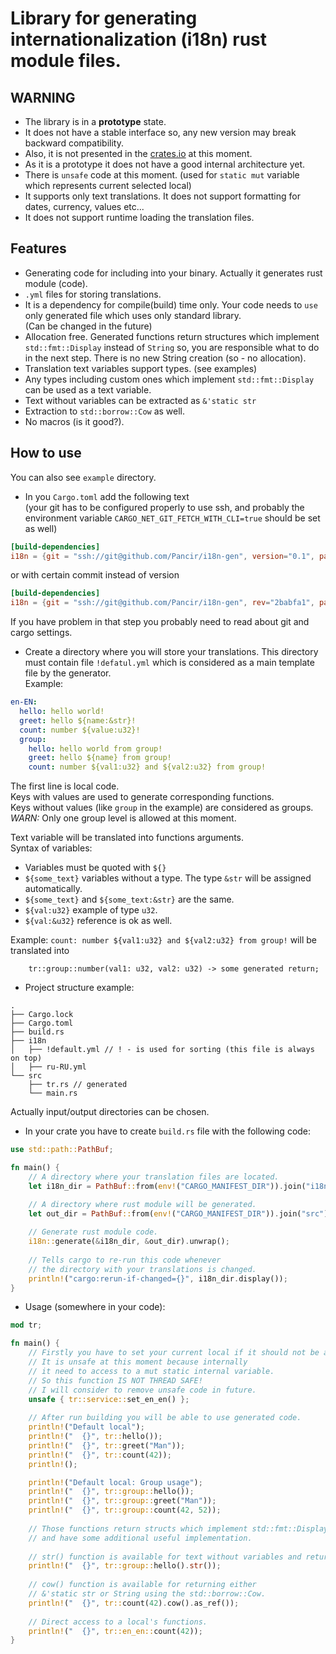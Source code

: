 # Library for generating internationalization (i18n) rust module files.

## WARNING
- The library is in a **prototype** state. 
- It does not have a stable interface so, any new version may break backward compatibility.   
- Also, it is not presented in the [crates.io](https://crates.io/) at this moment.  
- As it is a prototype it does not have a good internal architecture yet.  
- There is `unsafe` code at this moment. (used for `static mut` variable which represents current selected local)  
- It supports only text translations. It does not support formatting for dates, currency, values etc...
- It does not support runtime loading the translation files.


## Features
- Generating code for including into your binary. Actually it generates rust module (code).
- `.yml` files for storing translations.
- It is a dependency for compile(build) time only. Your code needs to `use` only generated file which uses only standard library.   
(Can be changed in the future)
- Allocation free. Generated functions return structures which implement `std::fmt::Display` instead of `String` so, 
you are responsible what to do in the next step. There is no new String creation (so - no allocation).
- Translation text variables support types. (see examples)
- Any types including custom ones which implement `std::fmt::Display` can be used as a text variable.
- Text without variables can be extracted as `&'static str`
- Extraction to `std::borrow::Cow` as well.
- No macros (is it good?).

## How to use
You can also see `example` directory.

- In you `Cargo.toml` add the following text  
(your git has to be configured properly to use ssh, and
probably the environment variable `CARGO_NET_GIT_FETCH_WITH_CLI=true` should be set as well)
```toml
[build-dependencies]
i18n = {git = "ssh://git@github.com/Pancir/i18n-gen", version="0.1", package="i18n-gen"}
```
or with certain commit instead of version
```toml
[build-dependencies]
i18n = {git = "ssh://git@github.com/Pancir/i18n-gen", rev="2babfa1", package="i18n-gen"}
```
If you have problem in that step you probably need to read about git and cargo settings.

- Create a directory where you will store your translations.
This directory must contain file `!defatul.yml` which is considered as a main template file by the generator.  
Example:
```yml
en-EN:
  hello: hello world!
  greet: hello ${name:&str}!
  count: number ${value:u32}!
  group:
    hello: hello world from group!
    greet: hello ${name} from group!
    count: number ${val1:u32} and ${val2:u32} from group!
```
The first line is local code.  
Keys with values are used to generate corresponding functions.  
Keys without values (like `group` in the example) are considered as groups.  
*WARN:* Only one group level is allowed at this moment.  

Text variable will be translated into functions arguments.  
Syntax of variables:
  - Variables must be quoted with `${}`
  - `${some_text}` variables without a type. The type `&str` will be assigned automatically.
  - `${some_text}` and `${some_text:&str}` are the same.
  - `${val:u32}` example of type `u32`.  
  - `${val:&u32}` reference is ok as well.  

Example: `count: number ${val1:u32} and ${val2:u32} from group!` will be translated into
```text
    tr::group::number(val1: u32, val2: u32) -> some generated return;
```

- Project structure example:
```text
.
├── Cargo.lock
├── Cargo.toml
├── build.rs
├── i18n
│   ├── !default.yml // ! - is used for sorting (this file is always on top)
│   ├── ru-RU.yml
└── src
    ├── tr.rs // generated
    └── main.rs
```
Actually input/output directories can be chosen.


- In your crate you have to create `build.rs` file with the following code:
```rs
use std::path::PathBuf;

fn main() {
    // A directory where your translation files are located.
    let i18n_dir = PathBuf::from(env!("CARGO_MANIFEST_DIR")).join("i18n");

    // A directory where rust module will be generated.
    let out_dir = PathBuf::from(env!("CARGO_MANIFEST_DIR")).join("src");
    
    // Generate rust module code.
    i18n::generate(&i18n_dir, &out_dir).unwrap();
    
    // Tells cargo to re-run this code whenever 
    // the directory with your translations is changed.
    println!("cargo:rerun-if-changed={}", i18n_dir.display());
}
```

- Usage (somewhere in your code):
```rs
mod tr;

fn main() {
    // Firstly you have to set your current local if it should not be a default one.
    // It is unsafe at this moment because internally 
    // it need to access to a mut static internal variable.
    // So this function IS NOT THREAD SAFE!
    // I will consider to remove unsafe code in future.
    unsafe { tr::service::set_en_en() };
    
    // After run building you will be able to use generated code.
    println!("Default local");
    println!("  {}", tr::hello());
    println!("  {}", tr::greet("Man"));
    println!("  {}", tr::count(42));
    println!();

    println!("Default local: Group usage");
    println!("  {}", tr::group::hello());
    println!("  {}", tr::group::greet("Man"));
    println!("  {}", tr::group::count(42, 52));
    
    // Those functions return structs which implement std::fmt::Display
    // and have some additional useful implementation.
    
    // str() function is available for text without variables and returns &'static str.
    println!("  {}", tr::group::hello().str());
    
    // cow() function is available for returning either 
    // &'static str or String using the std::borrow::Cow.
    println!("  {}", tr::count(42).cow().as_ref());
    
    // Direct access to a local's functions.
    println!("  {}", tr::en_en::count(42));
}

```

